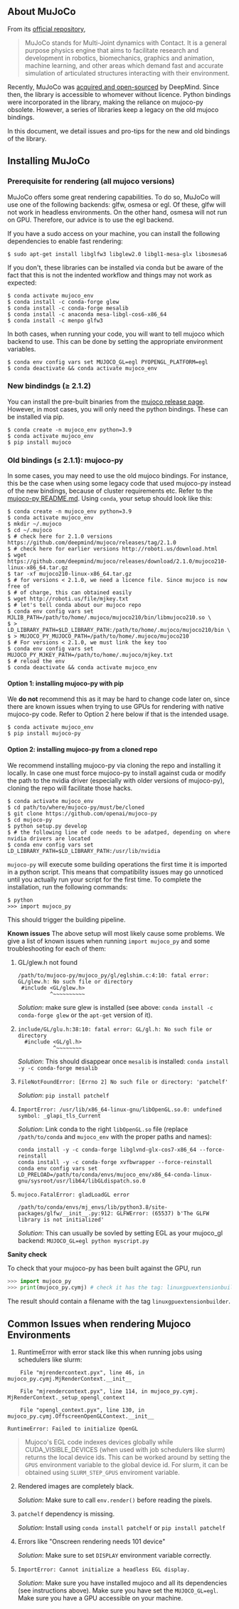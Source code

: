 ## About MuJoCo

From its [official repository](https://github.com/deepmind/mujoco/),
> MuJoCo stands for Multi-Joint dynamics with Contact. It is a general purpose 
> physics engine that aims to facilitate research and development in robotics, 
> biomechanics, graphics and animation, machine learning, and other areas which 
> demand fast and accurate simulation of articulated structures interacting with 
> their environment.

Recently, MuJoCo was [acquired and open-sourced](https://www.deepmind.com/blog/open-sourcing-mujoco) by DeepMind.
Since then, the library is accessible to whomever without licence. 
Python bindings were incorporated in the library, making the reliance on mujoco-py obsolete.
However, a series of libraries keep a legacy on the old mujoco bindings.

In this document, we detail issues and pro-tips for the new and old bindings of
the library.

## Installing MuJoCo

### Prerequisite for rendering (all mujoco versions)
MuJoCo offers some great rendering capabilities.
To do so, MuJoCo will use one of the following backends: glfw, osmesa or egl.
Of these, glfw will not work in headless environments. On the other hand, osmesa 
will not run on GPU. Therefore, our advice is to use the egl backend.

If you have a sudo access on your machine, you can install the following dependencies
to enable fast rendering:
```shell
$ sudo apt-get install libglfw3 libglew2.0 libgl1-mesa-glx libosmesa6
```
If you don't, these libraries can be installed via conda but be aware of the fact
that this is not the indented workflow and things may not work as expected:
```shell
$ conda activate mujoco_env
$ conda install -c conda-forge glew
$ conda install -c conda-forge mesalib
$ conda install -c anaconda mesa-libgl-cos6-x86_64
$ conda install -c menpo glfw3
```

In both cases, when running your code, you will want to tell mujoco which backend to use.
This can be done by setting the appropriate environment variables.
```shell
$ conda env config vars set MUJOCO_GL=egl PYOPENGL_PLATFORM=egl
$ conda deactivate && conda activate mujoco_env
```

### New bindindgs (≥ 2.1.2)
You can install the pre-built binaries from the [mujoco release page](https://github.com/deepmind/mujoco/releases).
However, in most cases, you will only need the python bindings.
These can be installed via pip.
```shell
$ conda create -n mujoco_env python=3.9
$ conda activate mujoco_env
$ pip install mujoco
```

### Old bindings (≤ 2.1.1): mujoco-py
In some cases, you may need to use the old mujoco bindings. For instance, this 
be the case when using some legacy code that used mujoco-py instead of the new 
bindings, because of cluster requirements etc.
Refer to the [mujoco-py README.md](https://github.com/openai/mujoco-py#install-mujoco).
Using `conda`, your setup should look like this:
```shell
$ conda create -n mujoco_env python=3.9
$ conda activate mujoco_env
$ mkdir ~/.mujoco
$ cd ~/.mujoco
$ # check here for 2.1.0 versions https://github.com/deepmind/mujoco/releases/tag/2.1.0
$ # check here for earlier versions http://roboti.us/download.html
$ wget https://github.com/deepmind/mujoco/releases/download/2.1.0/mujoco210-linux-x86_64.tar.gz
$ tar -xf mujoco210-linux-x86_64.tar.gz
$ # for versions < 2.1.0, we need a licence file. Since mujoco is now free of 
$ # of charge, this can obtained easily
$ wget http://roboti.us/file/mjkey.txt
$ # let's tell conda about our mujoco repo
$ conda env config vars set MJLIB_PATH=/path/to/home/.mujoco/mujoco210/bin/libmujoco210.so \
$ > LD_LIBRARY_PATH=$LD_LIBRARY_PATH:/path/to/home/.mujoco/mujoco210/bin \
$ > MUJOCO_PY_MUJOCO_PATH=/path/to/home/.mujoco/mujoco210
$ # For versions < 2.1.0, we must link the key too
$ conda env config vars set MUJOCO_PY_MJKEY_PATH=/path/to/home/.mujoco/mjkey.txt
$ # reload the env
$ conda deactivate && conda activate mujoco_env
```

#### Option 1: installing mujoco-py with pip
We **do not** recommend this as it may be hard to change code later on, since 
there are known issues when trying to use GPUs for rendering with native mujoco-py
code. Refer to Option 2 here below if that is the intended usage.
```shell
$ conda activate mujoco_env
$ pip install mujoco-py
```

#### Option 2: installing mujoco-py from a cloned repo
We recommend installing mujoco-py via cloning the repo and installing it 
locally. In case one must force mujoco-py to install against cuda or modify the 
path to the nvidia driver (especially with older versions of mujoco-py), cloning
the repo will facilitate those hacks.

```shell
$ conda activate mujoco_env
$ cd path/to/where/mujoco-py/must/be/cloned
$ git clone https://github.com/openai/mujoco-py
$ cd mujoco-py
$ python setup.py develop
$ # the following line of code needs to be adatped, depending on where nvidia drivers are located
$ conda env config vars set LD_LIBRARY_PATH=$LD_LIBRARY_PATH:/usr/lib/nvidia
```

`mujoco-py` will execute some building operations the first time it is imported 
in a python script. 
This means that compatibility issues may go unnoticed until  you actually run 
your script for the first time.
To complete the installation, run the following commands:
```shell
$ python
>>> import mujoco_py
```
This should trigger the building pipeline.

**Known issues**
The above setup will most likely cause some problems. We give a list of known 
issues when running `import mujoco_py` and some troubleshooting for each of them:

1. GL/glew.h not found
    ```
    /path/to/mujoco-py/mujoco_py/gl/eglshim.c:4:10: fatal error: GL/glew.h: No such file or directory
     #include <GL/glew.h>
              ^~~~~~~~~~~
    ```

    _Solution_: make sure glew is installed (see above: `conda install -c conda-forge glew` or the `apt-get` version of it).
2. 
    ```
    include/GL/glu.h:38:10: fatal error: GL/gl.h: No such file or directory
      #include <GL/gl.h>
               ^~~~~~~~~
    ```

    _Solution_: This should disappear once `mesalib` is installed: `conda install -y -c conda-forge mesalib`
4. 
   ```
   FileNotFoundError: [Errno 2] No such file or directory: 'patchelf'
   ```

    _Solution_: `pip install patchelf`
5. 
    ```
    ImportError: /usr/lib/x86_64-linux-gnu/libOpenGL.so.0: undefined symbol: _glapi_tls_Current
    ```

    _Solution_: Link conda to the right `libOpenGL.so` file (replace `/path/to/conda` and `mujoco_env` with the proper paths and names):
    ```shelf
    conda install -y -c conda-forge libglvnd-glx-cos7-x86_64 --force-reinstall
    conda install -y -c conda-forge xvfbwrapper --force-reinstall
    conda env config vars set LD_PRELOAD=/path/to/conda/envs/mujoco_env/x86_64-conda-linux-gnu/sysroot/usr/lib64/libGLdispatch.so.0
    ```

6. 
    ```
    mujoco.FatalError: gladLoadGL error
    
    /path/to/conda/envs/mj_envs/lib/python3.8/site-packages/glfw/__init__.py:912: GLFWError: (65537) b'The GLFW library is not initialized'
    ```

    _Solution_: This can usually be sovled by setting EGL as your mujoco_gl backend: `MUJOCO_GL=egl python myscript.py`


**Sanity check**

To check that your mujoco-py has been built against the GPU, run
```python
>>> import mujoco_py
>>> print(mujoco_py.cymj) # check it has the tag: linuxgpuextensionbuilder
```
The result should contain a filename with the tag `linuxgpuextensionbuilder`.

## Common Issues when rendering Mujoco Environments

1. RuntimeError with error stack like this when running jobs using schedulers like slurm:

```
    File "mjrendercontext.pyx", line 46, in mujoco_py.cymj.MjRenderContext.__init__

    File "mjrendercontext.pyx", line 114, in mujoco_py.cymj.    MjRenderContext._setup_opengl_context

    File "opengl_context.pyx", line 130, in mujoco_py.cymj.OffscreenOpenGLContext.__init__

RuntimeError: Failed to initialize OpenGL
```

> Mujoco's EGL code indexes devices globally while CUDA_VISIBLE_DEVICES (when used with job schedulers like slurm) returns the local device ids. This can be worked around by setting the `GPUS` environment variable to the global device id. For slurm, it can be obtained using `SLURM_STEP_GPUS` enviroment variable.

2. Rendered images are completely black.

   _Solution_: Make sure to call `env.render()` before reading the pixels.

3. `patchelf` dependency is missing.

   _Solution_: Install using `conda install patchelf` or `pip install patchelf`

4. Errors like "Onscreen rendering needs 101 device"

   _Solution_: Make sure to set `DISPLAY` environment variable correctly.

5. `ImportError: Cannot initialize a headless EGL display.`

   _Solution_: Make sure you have installed mujoco and all its dependencies (see instructions above).
   Make sure you have set the `MUJOCO_GL=egl`.
   Make sure you have a GPU accessible on your machine.
